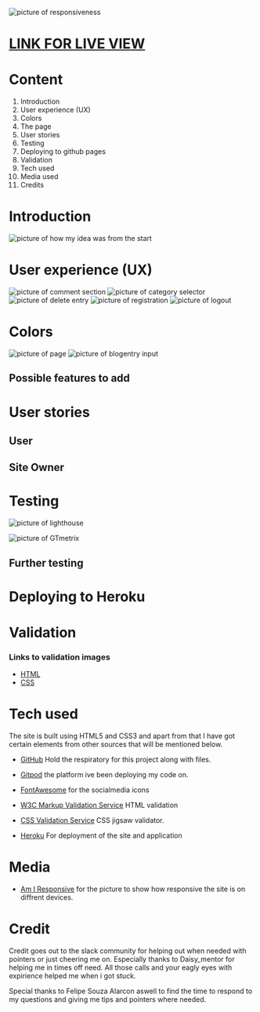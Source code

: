 ![picture of responsiveness]()


# [LINK FOR LIVE VIEW](https://project4-odimac.herokuapp.com/)

# Content

1. Introduction
2. User experience (UX)
3. Colors
4. The page
5. User stories
6. Testing
7. Deploying to github pages
8. Validation
9. Tech used
10. Media used
11. Credits




# Introduction
![picture of how my idea was from the start]()


# User experience (UX)
![picture of comment section]()
![picture of category selector]()
![picture of delete entry]()
![picture of registration]()
![picture of logout]()

# Colors #


![picture of page]()
![picture of blogentry input]()


## Possible features to add  ##




# User stories


## User ##


## Site Owner ##



# Testing




![picture of lighthouse]()

![picture of GTmetrix]()

## Further testing 





# Deploying to Heroku



# Validation
 

### Links to validation images ###

- [HTML]()
- [CSS]()


# Tech used

The site is built using HTML5 and CSS3 and apart from that I have got certain elements from other sources that will be mentioned below.

- [GitHub](https://www.github.com)
Hold the respiratory for this project along with files.
    
- [Gitpod](https://www.gitpod.io)
the platform ive been deploying my code on.
    
- [FontAwesome](https://fontawesome.com)
for the socialmedia icons
     
- [W3C Markup Validation Service](https://validator.w3.org)
HTML validation
    
- [CSS Validation Service](https://jigsaw.w3.org/css-validator)
CSS jigsaw validator.
    
- [Heroku](https://heroku.com/)
For deployment of the site and application
    

# Media

- [Am I Responsive](http://ami.responsivedesign.is/)
for the picture to show how responsive the site is on diffrent devices.

    

# Credit

Credit goes out to the slack community for helping out when needed with pointers or just cheering me on. Especially thanks to Daisy_mentor for helping me in times off need. All those calls and your eagly eyes with expirience helped me when i got stuck.

Special thanks to Felipe Souza Alarcon aswell to find the time to respond to my questions and giving me tips and pointers where needed.